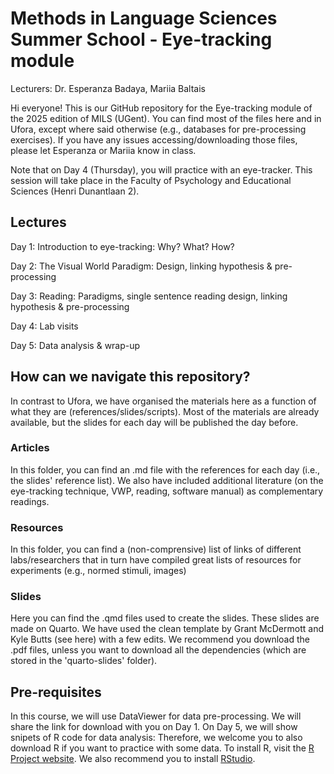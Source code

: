 # Methods in Language Sciences Summer School - Eye-tracking module

Lecturers: Dr. Esperanza Badaya, Mariia Baltais

Hi everyone! This is our GitHub repository for the Eye-tracking module of the 2025 edition of MILS (UGent). You can find most of the files here and in Ufora, except where said otherwise (e.g., databases for pre-processing exercises). If you have any issues accessing/downloading those files, please let Esperanza or Mariia know in class.

Note that on Day 4 (Thursday), you will practice with an eye-tracker. This session will take place in the Faculty of Psychology and Educational Sciences (Henri Dunantlaan 2).

## Lectures

Day 1: Introduction to eye-tracking: Why? What? How?

Day 2: The Visual World Paradigm: Design, linking hypothesis & pre-processing

Day 3: Reading: Paradigms, single sentence reading design, linking hypothesis & pre-processing

Day 4: Lab visits

Day 5: Data analysis & wrap-up

## How can we navigate this repository?

In contrast to Ufora, we have organised the materials here as a function of what they are (references/slides/scripts). Most of the materials are already available, but the slides for each day will be published the day before.

### Articles

In this folder, you can find an .md file with the references for each day (i.e., the slides' reference list). We also have included additional literature (on the eye-tracking technique, VWP, reading, software manual) as complementary readings.

### Resources

In this folder, you can find a (non-comprensive) list of links of different labs/researchers that in turn have compiled great lists of resources for experiments (e.g., normed stimuli, images)

### Slides

Here you can find the .qmd files used to create the slides. These slides are made on Quarto. We have used the clean template by Grant McDermott and Kyle Butts (see here) with a few edits. We recommend you download the .pdf files, unless you want to download all the dependencies (which are stored in the 'quarto-slides' folder).

## Pre-requisites

In this course, we will use DataViewer for data pre-processing. We will share the link for download with you on Day 1. On Day 5, we will show snipets of R code for data analysis: Therefore, we welcome you to also download R if you want to practice with some data. To install R, visit the [R Project website](https://www.r-project.org/). We also recommend you to install [RStudio](https://posit.co/). 
